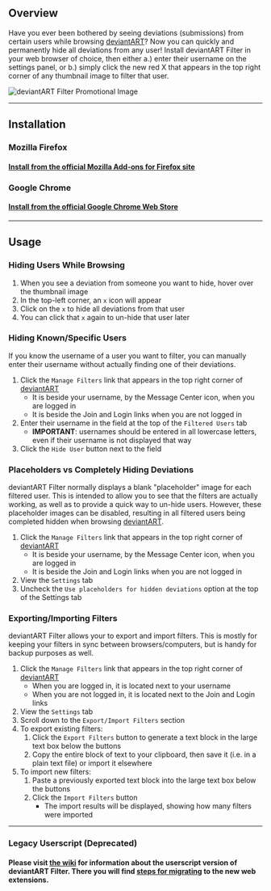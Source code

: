 ## Overview
Have you ever been bothered by seeing deviations (submissions) from certain users while browsing [deviantART](https://www.deviantart.com)? Now you can quickly and permanently hide all deviations from any user! Install deviantART Filter in your web browser of choice, then either a.) enter their username on the settings panel, or b.) simply click the new red X that appears in the top right corner of any thumbnail image to filter that user.

![deviantART Filter Promotional Image](https://raw.githubusercontent.com/rthaut/deviantART-Filter/master/resources/screenshots/Promo.png)

* * *

## Installation
### Mozilla Firefox
#### [Install from the official Mozilla Add-ons for Firefox site](https://addons.mozilla.org/en-US/firefox/addon/deviantart-filter/)


### Google Chrome
#### [Install from the official Google Chrome Web Store](https://chrome.google.com/webstore/detail/deviantart-filter/odlmamilbohnpnoomjclomghphbajikp)

* * *

## Usage

### Hiding Users While Browsing
1. When you see a deviation from someone you want to hide, hover over the thumbnail image
2. In the top-left corner, an `x` icon will appear
3. Click on the `x` to hide all deviations from that user
4. You can click that `x` again to un-hide that user later

### Hiding Known/Specific Users
If you know the username of a user you want to filter, you can manually enter their username without actually finding one of their deviations.
1. Click the `Manage Filters` link that appears in the top right corner of [deviantART](https://www.deviantart.com)
    - It is beside your username, by the Message Center icon, when you are logged in
    - It is beside the Join and Login links when you are not logged in
2. Enter their username in the field at the top of the `Filtered Users` tab
    - **IMPORTANT**: usernames should be entered in all lowercase letters, even if their username is not displayed that way
3. Click the `Hide User` button next to the field

### Placeholders vs Completely Hiding Deviations
deviantART Filter normally displays a blank "placeholder" image for each filtered user. This is intended to allow you to see that the filters are actually working, as well as to provide a quick way to un-hide users. However, these placeholder images can be disabled, resulting in all filtered users being completed hidden when browsing [deviantART](https://www.deviantart.com).
1. Click the `Manage Filters` link that appears in the top right corner of [deviantART](https://www.deviantart.com)
    - It is beside your username, by the Message Center icon, when you are logged in
    - It is beside the Join and Login links when you are not logged in
2. View the `Settings` tab
3. Uncheck the `Use placeholders for hidden deviations` option at the top of the Settings tab

### Exporting/Importing Filters
deviantART Filter allows your to export and import filters. This is mostly for keeping your filters in sync between browsers/computers, but is handy for backup purposes as well.
1. Click the `Manage Filters` link that appears in the top right corner of [deviantART](https://www.deviantart.com)
    - When you are logged in, it is located next to your username
    - When you are not logged in, it is located next to the Join and Login links
2. View the `Settings` tab
3. Scroll down to the `Export/Import Filters` section
3. To export existing filters:
    1. Click the `Export Filters` button to generate a text block in the large text box below the buttons
    2. Copy the entire block of text to your clipboard, then save it (i.e. in a plain text file) or import it elsewhere
4. To import new filters:
    1. Paste a previously exported text block into the large text box below the buttons
    2. Click the `Import Filters` button
        - The import results will be displayed, showing how many filters were imported

* * *

### Legacy Userscript (Deprecated)
#### Please visit [the wiki](https://github.com/rthaut/deviantART-Filter/wiki#about-the-old-userscript-) for information about the userscript version of deviantART Filter. There you will find [steps for migrating](https://github.com/rthaut/deviantART-Filter/wiki/Userscript#transitioning-from-legacy-userscript) to the new web extensions.
